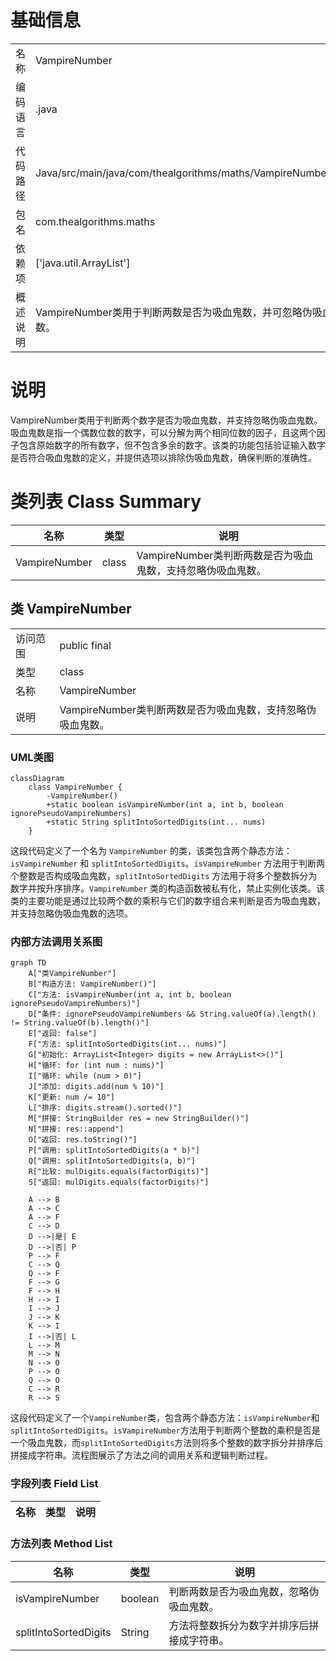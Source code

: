 # 基础信息

|      |      |
|------|------|
| 名称 | VampireNumber |
| 编码语言 | .java |
| 代码路径 | Java/src/main/java/com/thealgorithms/maths/VampireNumber.java |
| 包名 | com.thealgorithms.maths |
| 依赖项 | ['java.util.ArrayList'] |
| 概述说明 | VampireNumber类用于判断两数是否为吸血鬼数，并可忽略伪吸血鬼数。 |

# 说明

VampireNumber类用于判断两个数字是否为吸血鬼数，并支持忽略伪吸血鬼数。吸血鬼数是指一个偶数位数的数字，可以分解为两个相同位数的因子，且这两个因子包含原始数字的所有数字，但不包含多余的数字。该类的功能包括验证输入数字是否符合吸血鬼数的定义，并提供选项以排除伪吸血鬼数，确保判断的准确性。

# 类列表 Class Summary

| 名称   | 类型  | 说明 |
|-------|------|-------------|
| VampireNumber | class | VampireNumber类判断两数是否为吸血鬼数，支持忽略伪吸血鬼数。 |



## 类 VampireNumber

|      |      |
|------|------|
| 访问范围 | public final |
| 类型 | class |
| 名称 | VampireNumber |
| 说明 | VampireNumber类判断两数是否为吸血鬼数，支持忽略伪吸血鬼数。 |


### UML类图

```mermaid
classDiagram
    class VampireNumber {
        -VampireNumber()
        +static boolean isVampireNumber(int a, int b, boolean ignorePseudoVampireNumbers)
        +static String splitIntoSortedDigits(int... nums)
    }
```

这段代码定义了一个名为 `VampireNumber` 的类，该类包含两个静态方法：`isVampireNumber` 和 `splitIntoSortedDigits`。`isVampireNumber` 方法用于判断两个整数是否构成吸血鬼数，`splitIntoSortedDigits` 方法用于将多个整数拆分为数字并按升序排序。`VampireNumber` 类的构造函数被私有化，禁止实例化该类。该类的主要功能是通过比较两个数的乘积与它们的数字组合来判断是否为吸血鬼数，并支持忽略伪吸血鬼数的选项。


### 内部方法调用关系图

```mermaid
graph TD
    A["类VampireNumber"]
    B["构造方法: VampireNumber()"]
    C["方法: isVampireNumber(int a, int b, boolean ignorePseudoVampireNumbers)"]
    D["条件: ignorePseudoVampireNumbers && String.valueOf(a).length() != String.valueOf(b).length()"]
    E["返回: false"]
    F["方法: splitIntoSortedDigits(int... nums)"]
    G["初始化: ArrayList<Integer> digits = new ArrayList<>()"]
    H["循环: for (int num : nums)"]
    I["循环: while (num > 0)"]
    J["添加: digits.add(num % 10)"]
    K["更新: num /= 10"]
    L["排序: digits.stream().sorted()"]
    M["拼接: StringBuilder res = new StringBuilder()"]
    N["拼接: res::append"]
    O["返回: res.toString()"]
    P["调用: splitIntoSortedDigits(a * b)"]
    Q["调用: splitIntoSortedDigits(a, b)"]
    R["比较: mulDigits.equals(factorDigits)"]
    S["返回: mulDigits.equals(factorDigits)"]

    A --> B
    A --> C
    A --> F
    C --> D
    D -->|是| E
    D -->|否| P
    P --> F
    C --> Q
    Q --> F
    F --> G
    F --> H
    H --> I
    I --> J
    J --> K
    K --> I
    I -->|否| L
    L --> M
    M --> N
    N --> O
    P --> O
    Q --> O
    C --> R
    R --> S
```

这段代码定义了一个`VampireNumber`类，包含两个静态方法：`isVampireNumber`和`splitIntoSortedDigits`。`isVampireNumber`方法用于判断两个整数的乘积是否是一个吸血鬼数，而`splitIntoSortedDigits`方法则将多个整数的数字拆分并排序后拼接成字符串。流程图展示了方法之间的调用关系和逻辑判断过程。

### 字段列表 Field List

| 名称  | 类型  | 说明 |
|-------|-------|------|

### 方法列表 Method List

| 名称  | 类型  | 说明 |
|-------|-------|------|
| isVampireNumber | boolean | 判断两数是否为吸血鬼数，忽略伪吸血鬼数。 |
| splitIntoSortedDigits | String | 方法将整数拆分为数字并排序后拼接成字符串。 |





